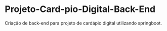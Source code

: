 # Projeto-Card-pio-Digital-Back-End
Criação de back-end para projeto de cardápio digital utilizando springboot.
